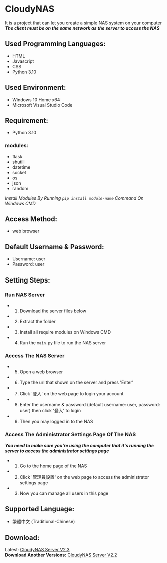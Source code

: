 # CloudyNAS
It is a project that can let you create a simple NAS system on your computer</br>
***The client must be on the same network as the server to access the NAS***

## Used Programming Languages:
- HTML
- Javascript
- CSS
- Python 3.10

## Used Environment:
- Windows 10 Home x64
- Microsoft Visual Studio Code

## Requirement:
- Python 3.10

### modules: 
- flask
- shutill
- datetime
- socket
- os
- json
- random

*Install Modules By Running ``pip install module-name`` Command On Windows CMD*

## Access Method:
- web browser

## Default Username & Password:
- Username: user
- Password: user

## Setting Steps:
### Run NAS Server
- 1) Download the server files below
- 2) Extract the folder
- 3) Install all require modules on Windows CMD
- 4) Run the ``main.py`` file to run the NAS server

### Access The NAS Server
- 5) Open a web browser
- 6) Type the url that shown on the server and press 'Enter'
- 7) Click '登入' on the web page to login your account
- 8) Enter the username & password (default username: user, password: user) then click '登入' to login
- 9) Then you may logged in to the NAS

### Access The Administrator Settings Page Of The NAS
***You need to make sure you're using the computer that it's running the server to access the administrator settings page***
- 1) Go to the home page of the NAS
- 2) Click '管理員設置' on the web page to access the administrator settings page
- 3) Now you can manage all users in this page

## Supported Language:
- 繁體中文 (Traditional-Chinese)

## Download:
Latest: [CloudyNAS Server V2.3](https://github.com/JacksonLinQAQ/CloudyNAS/raw/main/CloudyNAS_V2.3.zip)</br>
**Download Another Versions:**
[CloudyNAS Server V2.2](https://github.com/JacksonLinQAQ/CloudyNAS/raw/main/CloudyNAS_V2.2.zip)
